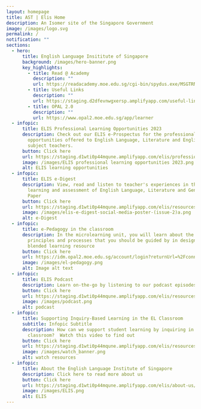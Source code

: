 ```yaml
---
layout: homepage
title: AST | Elis Home
description: An Isomer site of the Singapore Government
image: /images/logo.svg
permalink: /
notification: ""
sections:
  - hero:
      title: English Language Insititute of Singapore
      background: /images/hero-banner.png
      key_highlights:
        - title: Read @ Academy
          description: ""
          url: https://readacademy.moe.edu.sg/cgi-bin/spydus.exe/MSGTRN/WPAC/HOME
        - title: Useful Links
          description: ""
          url: https://staging.d2dfevnwgxersp.amplifyapp.com/useful-links/
        - title: OPAL 2.0
          description: ""
          url: https://www.opal2.moe.edu.sg/app/learner
  - infopic:
      title: ELIS Professional Learning Opportunities 2023
      description: Check out our ELIS e-Prospectus for the professional learning
        opportunities offered to English Language, Literature and English-medium
        subject teachers.
      button: Click here
      url: https://staging.d1wti0p44mqune.amplifyapp.com/elis/professional-learning/professional-learning-opportunities/
      image: /images/ELIS professional learning opportunities 2023.png
      alt: ELIS learning opportunities
  - infopic:
      title: ELIS e-Digest
      description: View, read and listen to teacher's experiences in the teaching
        learning and assessment of English Language, Literature and General
        Paper
      button: Click here
      url: https://staging.d1wti0p44mqune.amplifyapp.com/elis/resources/read/elis-e-digest-new/
      image: /images/elis-e-digest-social-media-poster-(issue-2)a.png
      alt: e-Digest
  - infopic:
      title: e-Pedagogy in the classroom
      description: In the microlearning unit, you will learn about the philosophy
        principles and processes that you should be guided by in designing
        blended learning resource
      button: Click here
      url: https://idm.opal2.moe.edu.sg/account/login?returnUrl=%2Fconnect%2Fauthorize%2Fcallback%3Fresponse_type%3Dcode%26client_id%3DOpal2WebApp%26state%3DUc6Ghs62DqkbvQvNo98gYDanPVvMFRWOOxmTncu5sia28%26redirect_uri%3Dhttps%253A%252F%252Fwww.opal2.moe.edu.sg%252Fapp%252Findex.html%26scope%3Droles%2520profile%2520cxprofile%2520openid%2520cxDomainInternalApi%26code_challenge%3DGaefzuKJp2qdvx66W6YZTPuTj-BEsEvAT6RXVlxA2wI%26code_challenge_method%3DS256%26nonce%3DUc6Ghs62DqkbvQvNo98gYDanPVvMFRWOOxmTncu5sia28
      image: /images/el-pedagogy.png
      alt: Image alt text
  - infopic:
      title: ELIS Podcast
      description: Learn on-the-go by listening to our podcast episodes here
      button: Click here
      url: https://staging.d1wti0p44mqune.amplifyapp.com/elis/resources/listen/
      image: /images/podcast.png
      alt: podcast
  - infopic:
      title: Supporting Inquiry-Based Learning in the EL Classroom
      subtitle: Infopic Subtitle
      description: How can we support student learning by inquiring in the EL
        classroom?  Watch this video to find out
      button: Click here
      url: https://staging.d1wti0p44mqune.amplifyapp.com/elis/resources/watch/
      image: /images/watch_banner.png
      alt: watch resources
  - infopic:
      title: About the English Language Institute of Singapore
      description: Click here to read more about us
      button: Click here
      url: https://staging.d1wti0p44mqune.amplifyapp.com/elis/about-us/
      image: /images/ELIS.png
      alt: ELIS
---
```

